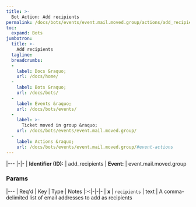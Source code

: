 ```yaml
---
title: >-
  Bot Action: Add recipients
permalink: /docs/bots/events/event.mail.moved.group/actions/add_recipients/
toc:
  expand: Bots
jumbotron:
  title: >-
    Add recipients
  tagline: 
  breadcrumbs:
  -
    label: Docs &raquo;
    url: /docs/home/
  -
    label: Bots &raquo;
    url: /docs/bots/
  -
    label: Events &raquo;
    url: /docs/bots/events/
  -
    label: >-
      Ticket moved in group &raquo;
    url: /docs/bots/events/event.mail.moved.group/
  -
    label: Actions &raquo;
    url: /docs/bots/events/event.mail.moved.group/#event-actions
---
```


|---
|-|-
| **Identifier (ID):** | add_recipients
| **Event:** | event.mail.moved.group

### Params

|---
| Req'd | Key | Type | Notes
|:-:|-|-|-
| **x** | `recipients` | text | A comma-delimited list of email addresses to add as recipients
